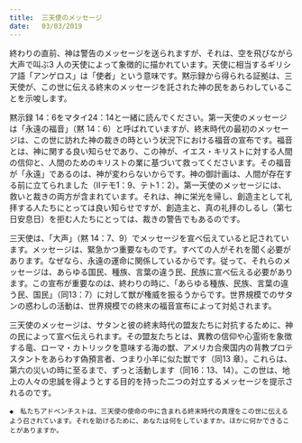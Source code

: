 ```yaml
---
title:  三天使のメッセージ
date:   03/03/2019
---
```


終わりの直前、神は警告のメッセージを送られますが、それは、空を飛びながら大声で叫ぶ3 人の天使によって象徴的に描かれています。天使に相当するギリシア語「アンゲロス」は「使者」という意味です。黙示録から得られる証拠は、三天使が、この世に伝える終末のメッセージを託された神の民をあらわしていることを示唆します。

黙示録 14：6をマタイ24：14と一緒に読んでください。第一天使のメッセージは「永遠の福音」（黙 14：6）と呼ばれていますが、終末時代の最初のメッセージは、この世に訪れた神の裁きの時という状況下における福音の宣布です。福音とは、神に関する良い知らせであり、この神が、イエス・キリストに対する人間の信仰と、人間のためのキリストの業に基づいて救ってくださいます。その福音が「永遠」であるのは、神が変わらないからです。神の御計画は、人間が存在する前に立てられました（Ⅱテモ1：9、テト1：2）。第一天使のメッセージには、救いと裁きの両方が含まれています。それは、神に栄光を帰し、創造主として礼拝する人たちにとっては良い知らせですが、創造主と、真の礼拝のしるし（第七日安息日）を拒む人たちにとっては、裁きの警告でもあるのです。

三天使は、「大声」（黙 14：7、9）でメッセージを宣べ伝えていると記されています。メッセージは、緊急かつ重要なものです。すべての人がそれを聞く必要があります。なぜなら、永遠の運命に関係しているからです。従って、それらのメッセージは、あらゆる国民、種族、言葉の違う民、民族に宣べ伝える必要があります。この宣布が重要なのは、終わりの時に、「あらゆる種族、民族、言葉の違う民、国民」（同13：7）に対して獣が権威を振るうからです。世界規模でのサタンの惑わしの活動は、世界規模での終末の福音宣布によって対処されます。

三天使のメッセージは、サタンと彼の終末時代の盟友たちに対抗するために、神の民によって宣べ伝えられます。その盟友たちとは、異教の信仰や心霊術を象徴する竜、ローマ・カトリックを意味する海の獣、アメリカ合衆国内の背教プロテスタントをあらわす偽預言者、つまり小羊に似た獣です（同13 章）。これらは、第六の災いの時に至るまで、ずっと活動します（同16：13、14）。この世は、地上の人々の忠誠を得ようとする目的を持った二つの対立するメッセージを提示されるのです。

`◆　私たちアドベンチストは、三天使の使命の中に含まれる終末時代の真理をこの世に伝えるよう召されています。それを助けるために、あなたは何をしていますか。ほかに何かできることがありますか。`